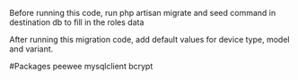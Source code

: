 Before running this code, run php artisan migrate and seed command in destination db to fill in the roles data 

After running this migration code, add default values for device type, model and variant. 

#Packages
peewee
mysqlclient
bcrypt

